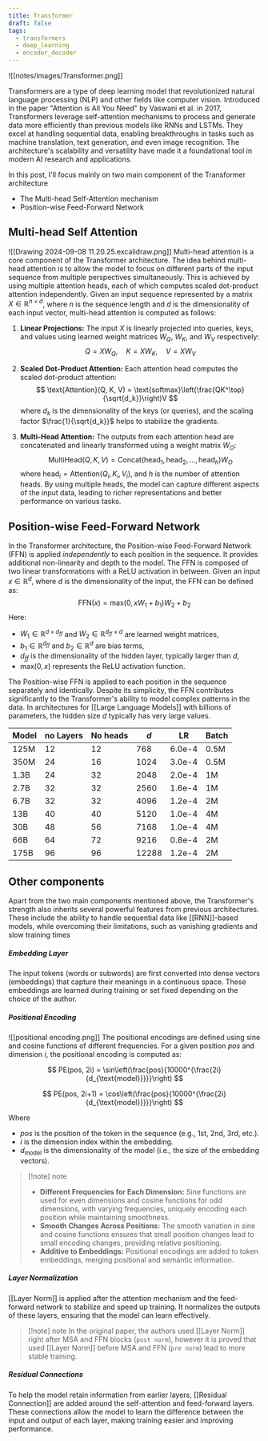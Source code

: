 ```yaml
---
title: Transformer
draft: false
tags:
  - transformers
  - deep_learning
  - encoder_decoder
---
```

![[notes/images/Transformer.png]]

Transformers are a type of deep learning model that revolutionized natural language processing (NLP) and other fields like computer vision. Introduced in the paper "Attention is All You Need" by Vaswani et al. in 2017, Transformers leverage self-attention mechanisms to process and generate data more efficiently than previous models like RNNs and LSTMs. They excel at handling sequential data, enabling breakthroughs in tasks such as machine translation, text generation, and even image recognition. The architecture's scalability and versatility have made it a foundational tool in modern AI research and applications.

In this post, I'll focus mainly on two main component of the Transformer architecture
- The  Multi-head Self-Attention mechanism 
- Position-wise Feed-Forward Network


## Multi-head Self Attention
![[Drawing 2024-09-08 11.20.25.excalidraw.png]]
Multi-head attention is a core component of the Transformer architecture. The idea behind multi-head attention is to allow the model to focus on different parts of the input sequence from multiple perspectives simultaneously. This is achieved by using multiple attention heads, each of which computes scaled dot-product attention independently. Given an input sequence represented by a matrix $X \in \mathbb{R}^{n \times d}$, where $n$ is the sequence length and $d$ is the dimensionality of each input vector, multi-head attention is computed as follows: 
1. **Linear Projections:** The input $X$ is linearly projected into queries, keys, and values using learned weight matrices $W_Q$, $W_K$, and $W_V$ respectively: 
$$
Q = XW_Q, \quad K = XW_K, \quad V = XW_V
$$
2. **Scaled Dot-Product Attention:** Each attention head computes the scaled dot-product attention: 
$$
\text{Attention}(Q, K, V) = \text{softmax}\left(\frac{QK^\top}{\sqrt{d_k}}\right)V
$$
where $d_k$ is the dimensionality of the keys (or queries), and the scaling factor $\frac{1}{\sqrt{d_k}}$ helps to stabilize the gradients. 

4. **Multi-Head Attention:** The outputs from each attention head are concatenated and linearly transformed using a weight matrix $W_O$: 
$$
\text{MultiHead}(Q, K, V) = \text{Concat}(\text{head}_1, \text{head}_2, \dots, \text{head}_h) W_O
$$
where $\text{head}_i = \text{Attention}(Q_i, K_i, V_i)$, and $h$ is the number of attention heads. By using multiple heads, the model can capture different aspects of the input data, leading to richer representations and better performance on various tasks.

## Position-wise Feed-Forward Network


In the Transformer architecture, the Position-wise Feed-Forward Network (FFN) is applied *independently* to each position in the sequence. It provides additional non-linearity and depth to the model. The FFN is composed of two linear transformations with a ReLU activation in between. Given an input $x \in \mathbb{R}^d$, where $d$ is the dimensionality of the input, the FFN can be defined as: 
$$\text{FFN}(x) = \text{max}(0, xW_1 + b_1)W_2 + b_2$$ 
Here: 
- $W_1 \in \mathbb{R}^{d \times d_{ff}}$ and $W_2 \in \mathbb{R}^{d_{ff} \times d}$ are learned weight matrices, 
- $b_1 \in \mathbb{R}^{d_{ff}}$ and $b_2 \in \mathbb{R}^{d}$ are bias terms, 
- $d_{ff}$ is the dimensionality of the hidden layer, typically larger than $d$, 
- $\text{max}(0, x)$ represents the ReLU activation function. 

The Position-wise FFN is applied to each position in the sequence separately and identically. Despite its simplicity, the FFN contributes significantly to the Transformer's ability to model complex patterns in the data. In architectures for [[Large Language Models]] with billions of parameters, the hidden size $d$ typically has very large values.

| Model | no Layers | No heads | $d$   | LR     | Batch |
| ----- | --------- | -------- | ----- | ------ | ----- |
| 125M  | 12        | 12       | 768   | 6.0e-4 | 0.5M  |
| 350M  | 24        | 16       | 1024  | 3.0e-4 | 0.5M  |
| 1.3B  | 24        | 32       | 2048  | 2.0e-4 | 1M    |
| 2.7B  | 32        | 32       | 2560  | 1.6e-4 | 1M    |
| 6.7B  | 32        | 32       | 4096  | 1.2e-4 | 2M    |
| 13B   | 40        | 40       | 5120  | 1.0e-4 | 4M    |
| 30B   | 48        | 56       | 7168  | 1.0e-4 | 4M    |
| 66B   | 64        | 72       | 9216  | 0.8e-4 | 2M    |
| 175B  | 96        | 96       | 12288 | 1.2e-4 | 2M    |

## Other components

Apart from the two main components mentioned above, the Transformer's strength also inherits several powerful features from previous architectures. These include the ability to handle sequential data like [[RNN]]-based models, while overcoming their limitations, such as vanishing gradients and slow training times
##### **Embedding Layer**

The input tokens (words or subwords) are first converted into dense vectors (embeddings) that capture their meanings in a continuous space. These embeddings are learned during training or set fixed depending on the choice of the author.

#####  **Positional Encoding**

![[positional encoding.png]]
The positional encodings are defined using sine and cosine functions of different frequencies. For a given position $pos$ and dimension $i$, the positional encoding is computed as:

$$
PE(pos, 2i) = \sin\left(\frac{pos}{10000^{\frac{2i}{d_{\text{model}}}}}\right)
$$

$$
PE(pos, 2i+1) = \cos\left(\frac{pos}{10000^{\frac{2i}{d_{\text{model}}}}}\right)
$$

Where
- $pos$ is the position of the token in the sequence (e.g., 1st, 2nd, 3rd, etc.). 
- $i$ is the dimension index within the embedding.
- $d_{\text{model}}$ is the dimensionality of the model (i.e., the size of the embedding vectors).
> [!note] note
> - **Different Frequencies for Each Dimension:** Sine functions are used for even dimensions and cosine functions for odd dimensions, with varying frequencies, uniquely encoding each position while maintaining smoothness.
> - **Smooth Changes Across Positions:** The smooth variation in sine and cosine functions ensures that small position changes lead to small encoding changes, providing relative positioning.
> - **Additive to Embeddings:** Positional encodings are added to token embeddings, merging positional and semantic information.


##### **Layer Normalization**

[[Layer Norm]] is applied after the attention mechanism and the feed-forward network to stabilize and speed up training. It normalizes the outputs of these layers, ensuring that the model can learn effectively. 

>[!note] note
> In the original paper, the authors used [[Layer Norm]] right after MSA and FFN blocks (`post norm`), however it is proved that used [[Layer Norm]]  before MSA and FFN (`pre norm`) lead to more stable training.


##### **Residual Connections**

To help the model retain information from earlier layers, [[Residual Connection]] are added around the self-attention and feed-forward layers. These connections allow the model to learn the difference between the input and output of each layer, making training easier and improving performance.

